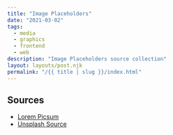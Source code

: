 ```yaml
---
title: "Image Placeholders"
date: "2021-03-02"
tags:
  - media
  - graphics
  - frontend
  - web
description: "Image Placeholders source collection"
layout: layouts/post.njk
permalink: "/{{ title | slug }}/index.html"
---
```


## Sources

- [Lorem Picsum](https://picsum.photos)
- [Unsplash Source](https://source.unsplash.com)

